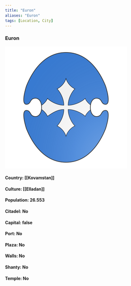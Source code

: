 ```yaml
---
title: "Euron"
aliases: "Euron"
tags: [Location, City]
---
```

### Euron
![](attachment/493d24ad8dd79cabdc95e77401f54c50.svg)

#### Country: [[Kovamstan]]

#### Culture: [[Elladan]]

#### Population: 26.553

#### Citadel: No

#### Capital: false

#### Port: No

#### Plaza: No

#### Walls: No

#### Shanty: No

#### Temple: No

